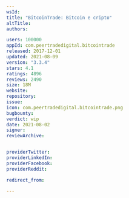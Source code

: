 ```yaml
---
wsId: 
title: "BitcoinTrade: Bitcoin e cripto"
altTitle: 
authors:

users: 100000
appId: com.peertradedigital.bitcointrade
released: 2017-12-01
updated: 2021-08-09
version: "3.3.4"
stars: 4.1
ratings: 4896
reviews: 2490
size: 18M
website: 
repository: 
issue: 
icon: com.peertradedigital.bitcointrade.png
bugbounty: 
verdict: wip
date: 2021-08-02
signer: 
reviewArchive:


providerTwitter: 
providerLinkedIn: 
providerFacebook: 
providerReddit: 

redirect_from:

---
```



